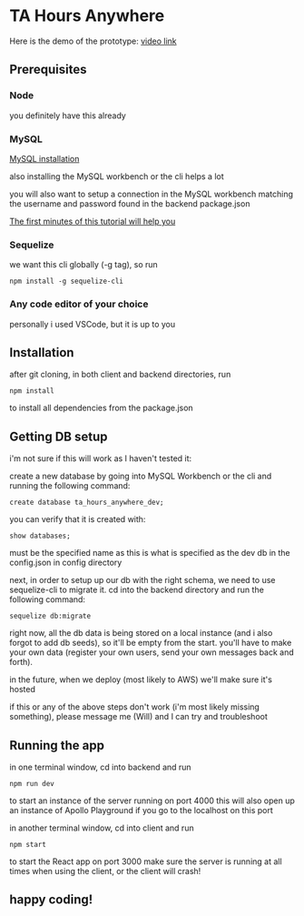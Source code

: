 # TA Hours Anywhere

Here is the demo of the prototype: [video link](https://vimeo.com/496558423)

## Prerequisites

### Node 
 
you definitely have this already

### MySQL

[MySQL installation](https://dev.mysql.com/downloads/mysql/) 

also installing the MySQL workbench or the cli helps a lot

you will also want to setup a connection in the MySQL workbench matching the username and password found in the backend package.json

[The first minutes of this tutorial will help you](https://www.youtube.com/watch?v=7S_tz1z_5bA&t=1075s)

### Sequelize 

we want this cli globally (-g tag), so run 

```
npm install -g sequelize-cli
```

### Any code editor of your choice

personally i used VSCode, but it is up to you
## Installation


after git cloning, in both client and backend directories, run
```
npm install
```
to install all dependencies from the package.json

## Getting DB setup 

i'm not sure if this will work as I haven't tested it:

create a new database by going into MySQL Workbench or the cli and running the following command:

```
create database ta_hours_anywhere_dev;
```

you can verify that it is created with: 

```
show databases;
```

must be the specified name as this is what is specified as the dev db in the config.json in config directory 

next, in order to setup up our db with the right schema, we need to use sequelize-cli to migrate it.
cd into the backend directory and run the following command:

```
sequelize db:migrate
```

right now, all the db data is being stored on a local instance (and i also forgot to add db seeds), so it'll be empty from the start. you'll have to make your own data (register your own users, send your own messages back and forth).

in the future, when we deploy (most likely to AWS) we'll make sure it's hosted

if this or any of the above steps don't work (i'm most likely missing something), please message me (Will) and I can try and troubleshoot

## Running the app

in one terminal window, cd into backend and run 
```
npm run dev
```
to start an instance of the server running on port 4000
this will also open up an instance of Apollo Playground if you go to the localhost on this port

in another terminal window, cd into client and run 

```
npm start
```
to start the React app on port 3000
make sure the server is running at all times when using the client, or the client will crash!

## happy coding!
